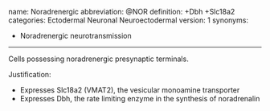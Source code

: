 name: Noradrenergic
abbreviation: @NOR
definition: +Dbh +Slc18a2
categories: Ectodermal Neuronal Neuroectodermal
version: 1
synonyms:
- Noradrenergic neurotransmission
---

Cells possessing noradrenergic presynaptic terminals. 

Justification:

* Expresses Slc18a2 (VMAT2), the vesicular monoamine transporter
* Expresses Dbh, the rate limiting enzyme in the synthesis of noradrenalin

[1]: http://www.nature.com/mp/journal/v21/n1/full/mp2015101a.html